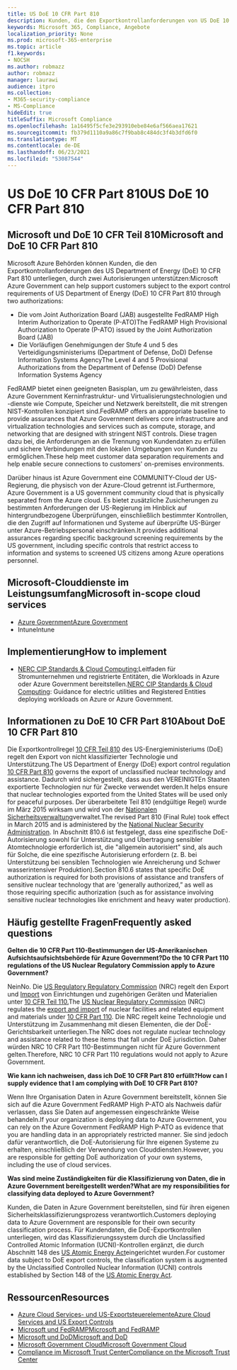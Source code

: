 ```yaml
---
title: US DoE 10 CFR Part 810
description: Kunden, die den Exportkontrollanforderungen von US DoE 10 CFR Part 810 unterliegen, können Azure Government verwenden.
keywords: Microsoft 365, Compliance, Angebote
localization_priority: None
ms.prod: microsoft-365-enterprise
ms.topic: article
f1.keywords:
- NOCSH
ms.author: robmazz
author: robmazz
manager: laurawi
audience: itpro
ms.collection:
- M365-security-compliance
- MS-Compliance
hideEdit: true
titleSuffix: Microsoft Compliance
ms.openlocfilehash: 1a16495f5cfe3e293910ebe84e6af566aea17621
ms.sourcegitcommit: fb379d1110a9a86c7f9bab8c484dc3f4b3dfd6f0
ms.translationtype: MT
ms.contentlocale: de-DE
ms.lasthandoff: 06/23/2021
ms.locfileid: "53087544"
---
```

# <a name="us-doe-10-cfr-part-810"></a><span data-ttu-id="db5ff-104">US DoE 10 CFR Part 810</span><span class="sxs-lookup"><span data-stu-id="db5ff-104">US DoE 10 CFR Part 810</span></span>

## <a name="microsoft-and-doe-10-cfr-part-810"></a><span data-ttu-id="db5ff-105">Microsoft und DoE 10 CFR Teil 810</span><span class="sxs-lookup"><span data-stu-id="db5ff-105">Microsoft and DoE 10 CFR Part 810</span></span>

<span data-ttu-id="db5ff-106">Microsoft Azure Behörden können Kunden, die den Exportkontrollanforderungen des US Department of Energy (DoE) 10 CFR Part 810 unterliegen, durch zwei Autorisierungen unterstützen:</span><span class="sxs-lookup"><span data-stu-id="db5ff-106">Microsoft Azure Government can help support customers subject to the export control requirements of US Department of Energy (DoE) 10 CFR Part 810 through two authorizations:</span></span>

- <span data-ttu-id="db5ff-107">Die vom Joint Authorization Board (JAB) ausgestellte FedRAMP High Interim Authorization to Operate (P-ATO)</span><span class="sxs-lookup"><span data-stu-id="db5ff-107">The FedRAMP High Provisional Authorization to Operate (P-ATO) issued by the Joint Authorization Board (JAB)</span></span>
- <span data-ttu-id="db5ff-108">Die Vorläufigen Genehmigungen der Stufe 4 und 5 des Verteidigungsministeriums (Department of Defense, DoD) Defense Information Systems Agency</span><span class="sxs-lookup"><span data-stu-id="db5ff-108">The Level 4 and 5 Provisional Authorizations from the Department of Defense (DoD) Defense Information Systems Agency</span></span>

<span data-ttu-id="db5ff-109">FedRAMP bietet einen geeigneten Basisplan, um zu gewährleisten, dass Azure Government Kerninfrastruktur- und Virtualisierungstechnologien und -dienste wie Compute, Speicher und Netzwerk bereitstellt, die mit strengen NIST-Kontrollen konzipiert sind.</span><span class="sxs-lookup"><span data-stu-id="db5ff-109">FedRAMP offers an appropriate baseline to provide assurances that Azure Government delivers core infrastructure and virtualization technologies and services such as compute, storage, and networking that are designed with stringent NIST controls.</span></span> <span data-ttu-id="db5ff-110">Diese tragen dazu bei, die Anforderungen an die Trennung von Kundendaten zu erfüllen und sichere Verbindungen mit den lokalen Umgebungen von Kunden zu ermöglichen.</span><span class="sxs-lookup"><span data-stu-id="db5ff-110">These help meet customer data separation requirements and help enable secure connections to customers' on-premises environments.</span></span>

<span data-ttu-id="db5ff-111">Darüber hinaus ist Azure Government eine COMMUNITY-Cloud der US-Regierung, die physisch von der Azure-Cloud getrennt ist.</span><span class="sxs-lookup"><span data-stu-id="db5ff-111">Furthermore, Azure Government is a US government community cloud that is physically separated from the Azure cloud.</span></span> <span data-ttu-id="db5ff-112">Es bietet zusätzliche Zusicherungen zu bestimmten Anforderungen der US-Regierung im Hinblick auf hintergrundbezogene Überprüfungen, einschließlich bestimmter Kontrollen, die den Zugriff auf Informationen und Systeme auf überprüfte US-Bürger unter Azure-Betriebspersonal einschränken.</span><span class="sxs-lookup"><span data-stu-id="db5ff-112">It provides additional assurances regarding specific background screening requirements by the US government, including specific controls that restrict access to information and systems to screened US citizens among Azure operations personnel.</span></span>

## <a name="microsoft-in-scope-cloud-services"></a><span data-ttu-id="db5ff-113">Microsoft-Clouddienste im Leistungsumfang</span><span class="sxs-lookup"><span data-stu-id="db5ff-113">Microsoft in-scope cloud services</span></span>

- [<span data-ttu-id="db5ff-114">Azure Government</span><span class="sxs-lookup"><span data-stu-id="db5ff-114">Azure Government</span></span>](https://aka.ms/AzureCompliance)
- <span data-ttu-id="db5ff-115">Intune</span><span class="sxs-lookup"><span data-stu-id="db5ff-115">Intune</span></span>

## <a name="how-to-implement"></a><span data-ttu-id="db5ff-116">Implementierung</span><span class="sxs-lookup"><span data-stu-id="db5ff-116">How to implement</span></span>

- <span data-ttu-id="db5ff-117">[NERC CIP Standards & Cloud Computing:](https://aka.ms/AzureNERC)Leitfaden für Stromunternehmen und registrierte Entitäten, die Workloads in Azure oder Azure Government bereitstellen.</span><span class="sxs-lookup"><span data-stu-id="db5ff-117">[NERC CIP Standards & Cloud Computing](https://aka.ms/AzureNERC): Guidance for electric utilities and Registered Entities deploying workloads on Azure or Azure Government.</span></span>

## <a name="about-doe-10-cfr-part-810"></a><span data-ttu-id="db5ff-118">Informationen zu DoE 10 CFR Part 810</span><span class="sxs-lookup"><span data-stu-id="db5ff-118">About DoE 10 CFR Part 810</span></span>

<span data-ttu-id="db5ff-119">Die Exportkontrollregel [10 CFR Teil 810](https://www.govinfo.gov/content/pkg/FR-2015-02-23/pdf/2015-03479.pdf) des US-Energieministeriums (DoE) regelt den Export von nicht klassifizierter Technologie und Unterstützung.</span><span class="sxs-lookup"><span data-stu-id="db5ff-119">The US Department of Energy (DoE) export control regulation [10 CFR Part 810](https://www.govinfo.gov/content/pkg/FR-2015-02-23/pdf/2015-03479.pdf) governs the export of unclassified nuclear technology and assistance.</span></span> <span data-ttu-id="db5ff-120">Dadurch wird sichergestellt, dass aus den VEREINIGTEn Staaten exportierte Technologien nur für Zwecke verwendet werden.</span><span class="sxs-lookup"><span data-stu-id="db5ff-120">It helps ensure that nuclear technologies exported from the United States will be used only for peaceful purposes.</span></span> <span data-ttu-id="db5ff-121">Der überarbeitete Teil 810 (endgültige Regel) wurde im März 2015 wirksam und wird von der [Nationalen Sicherheitsverwaltung](https://www.energy.gov/nnsa/national-nuclear-security-administration)verwaltet.</span><span class="sxs-lookup"><span data-stu-id="db5ff-121">The revised Part 810 (Final Rule) took effect in March 2015 and is administered by the [National Nuclear Security Administration](https://www.energy.gov/nnsa/national-nuclear-security-administration).</span></span> <span data-ttu-id="db5ff-122">In Abschnitt 810.6 ist festgelegt, dass eine spezifische DoE-Autorisierung sowohl für Unterstützung und Übertragung sensibler Atomtechnologie erforderlich ist, die "allgemein autorisiert" sind, als auch für Solche, die eine spezifische Autorisierung erfordern (z. B. bei Unterstützung bei sensiblen Technologien wie Anreicherung und Schwer wasserintensiver Produktion).</span><span class="sxs-lookup"><span data-stu-id="db5ff-122">Section 810.6 states that specific DoE authorization is required for both provisions of assistance and transfers of sensitive nuclear technology that are 'generally authorized,” as well as those requiring specific authorization (such as for assistance involving sensitive nuclear technologies like enrichment and heavy water production).</span></span>

## <a name="frequently-asked-questions"></a><span data-ttu-id="db5ff-123">Häufig gestellte Fragen</span><span class="sxs-lookup"><span data-stu-id="db5ff-123">Frequently asked questions</span></span>

<span data-ttu-id="db5ff-124">**Gelten die 10 CFR Part 110-Bestimmungen der US-Amerikanischen Aufsichtsaufsichtsbehörde für Azure Government?**</span><span class="sxs-lookup"><span data-stu-id="db5ff-124">**Do the 10 CFR Part 110 regulations of the US Nuclear Regulatory Commission apply to Azure Government?**</span></span>

<span data-ttu-id="db5ff-125">Nein</span><span class="sxs-lookup"><span data-stu-id="db5ff-125">No.</span></span> <span data-ttu-id="db5ff-126">Die [US Regulatory Regulatory Commission](https://www.nrc.gov/) (NRC) regelt den Export und [Import](https://www.nrc.gov/about-nrc/ip/export-import.html) von Einrichtungen und zugehörigen Geräten und Materialien unter [10 CFR Teil 110.](https://www.nrc.gov/reading-rm/doc-collections/cfr/part110/)</span><span class="sxs-lookup"><span data-stu-id="db5ff-126">The [US Nuclear Regulatory Commission](https://www.nrc.gov/) (NRC) regulates the [export and import](https://www.nrc.gov/about-nrc/ip/export-import.html) of nuclear facilities and related equipment and materials under [10 CFR Part 110](https://www.nrc.gov/reading-rm/doc-collections/cfr/part110/).</span></span> <span data-ttu-id="db5ff-127">Die NRC regelt keine Technologie und Unterstützung im Zusammenhang mit diesen Elementen, die der DoE-Gerichtsbarkeit unterliegen.</span><span class="sxs-lookup"><span data-stu-id="db5ff-127">The NRC does not regulate nuclear technology and assistance related to these items that fall under DoE jurisdiction.</span></span> <span data-ttu-id="db5ff-128">Daher würden NRC 10 CFR Part 110-Bestimmungen nicht für Azure Government gelten.</span><span class="sxs-lookup"><span data-stu-id="db5ff-128">Therefore, NRC 10 CFR Part 110 regulations would not apply to Azure Government.</span></span>

<span data-ttu-id="db5ff-129">**Wie kann ich nachweisen, dass ich DoE 10 CFR Part 810 erfüllt?**</span><span class="sxs-lookup"><span data-stu-id="db5ff-129">**How can I supply evidence that I am complying with DoE 10 CFR Part 810?**</span></span>

<span data-ttu-id="db5ff-130">Wenn Ihre Organisation Daten in Azure Government bereitstellt, können Sie sich auf die Azure Government FedRAMP High P-ATO als Nachweis dafür verlassen, dass Sie Daten auf angemessen eingeschränkte Weise behandeln.</span><span class="sxs-lookup"><span data-stu-id="db5ff-130">If your organization is deploying data to Azure Government, you can rely on the Azure Government FedRAMP High P-ATO as evidence that you are handling data in an appropriately restricted manner.</span></span> <span data-ttu-id="db5ff-131">Sie sind jedoch dafür verantwortlich, die DoE-Autorisierung für Ihre eigenen Systeme zu erhalten, einschließlich der Verwendung von Clouddiensten.</span><span class="sxs-lookup"><span data-stu-id="db5ff-131">However, you are responsible for getting DoE authorization of your own systems, including the use of cloud services.</span></span>

<span data-ttu-id="db5ff-132">**Was sind meine Zuständigkeiten für die Klassifizierung von Daten, die in Azure Government bereitgestellt werden?**</span><span class="sxs-lookup"><span data-stu-id="db5ff-132">**What are my responsibilities for classifying data deployed to Azure Government?**</span></span>

<span data-ttu-id="db5ff-133">Kunden, die Daten in Azure Government bereitstellen, sind für ihren eigenen Sicherheitsklassifizierungsprozess verantwortlich.</span><span class="sxs-lookup"><span data-stu-id="db5ff-133">Customers deploying data to Azure Government are responsible for their own security classification process.</span></span> <span data-ttu-id="db5ff-134">Für Kundendaten, die DoE-Exportkontrollen unterliegen, wird das Klassifizierungssystem durch die Unclassified Controlled Atomic Information (UCNI)-Kontrollen ergänzt, die durch Abschnitt 148 des [US Atomic Energy Act](https://www.epa.gov/laws-regulations/summary-atomic-energy-act)eingerichtet wurden.</span><span class="sxs-lookup"><span data-stu-id="db5ff-134">For customer data subject to DoE export controls, the classification system is augmented by the Unclassified Controlled Nuclear Information (UCNI) controls established by Section 148 of the [US Atomic Energy Act](https://www.epa.gov/laws-regulations/summary-atomic-energy-act).</span></span>

## <a name="resources"></a><span data-ttu-id="db5ff-135">Ressourcen</span><span class="sxs-lookup"><span data-stu-id="db5ff-135">Resources</span></span>

- [<span data-ttu-id="db5ff-136">Azure Cloud Services- und US-Exportsteuerelemente</span><span class="sxs-lookup"><span data-stu-id="db5ff-136">Azure Cloud Services and US Export Controls</span></span>](https://servicetrust.microsoft.com/ViewPage/TrustDocuments?command=Download&downloadType=Document&downloadId=c24c11f2-2cd4-444a-9160-19762855ad3a&docTab=6d000410-c9e9-11e7-9a91-892aae8839ad_FAQ_and_White_Papers)
- [<span data-ttu-id="db5ff-137">Microsoft und FedRAMP</span><span class="sxs-lookup"><span data-stu-id="db5ff-137">Microsoft and FedRAMP</span></span>](offering-fedramp.md)
- [<span data-ttu-id="db5ff-138">Microsoft und DoD</span><span class="sxs-lookup"><span data-stu-id="db5ff-138">Microsoft and DoD</span></span>](offering-dod-disa-l2-l4-l5.md)
- [<span data-ttu-id="db5ff-139">Microsoft Government Cloud</span><span class="sxs-lookup"><span data-stu-id="db5ff-139">Microsoft Government Cloud</span></span>](https://www.microsoft.com/enterprise/government)
- [<span data-ttu-id="db5ff-140">Compliance im Microsoft Trust Center</span><span class="sxs-lookup"><span data-stu-id="db5ff-140">Compliance on the Microsoft Trust Center</span></span>](https://www.microsoft.com/trust-center/compliance/compliance-overview)
